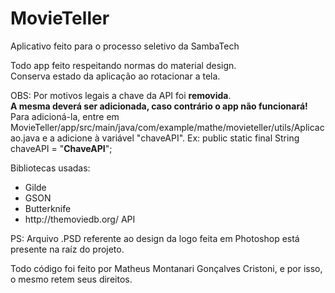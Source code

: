 # MovieTeller
Aplicativo feito para o processo seletivo da SambaTech

Todo app feito respeitando normas do material design.<br>
Conserva estado da aplicação ao rotacionar a tela.

OBS: Por motivos legais a chave da API foi <strong>removida</strong>. <br>
<strong>A mesma deverá ser adicionada, caso contrário o app não funcionará!</strong><br>
Para adicioná-la, entre em MovieTeller/app/src/main/java/com/example/mathe/movieteller/utils/Aplicacao.java e a adicione à variável "chaveAPI".
Ex: public static final String chaveAPI = "<strong>ChaveAPI</strong>";

Bibliotecas usadas: 
<ul>
<li> Gilde
<li> GSON
<li> Butterknife
<li> http://themoviedb.org/ API
</ul>

PS: Arquivo .PSD referente ao design da logo feita em Photoshop está presente na raíz do projeto.

Todo código foi feito por Matheus Montanari Gonçalves Cristoni, e por isso, o mesmo retem seus direitos.
